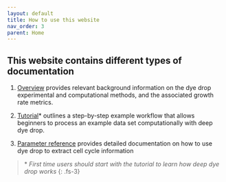 ```yaml
---
layout: default
title: How to use this website
nav_order: 3
parent: Home
---
```


## This website contains different types of documentation


1. [Overview](./overview/) provides relevant background information on the dye drop experimental and computational methods, and the associated growth rate metrics.


2. [Tutorial](./tutorial.html)\* outlines a step-by-step example workflow that allows beginners to process an example data set computationally with deep dye drop.

3. [Parameter reference](./parameters.html) provides detailed documentation on how to use dye drop to extract cell cycle information


 >\* *First time users should start with the tutorial to learn how deep dye drop works*
{: .fs-3}